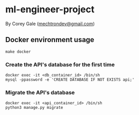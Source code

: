 # ml-engineer-project
By Corey Gale (mechtrondev@gmail.com)

## Docker environment usage

    make docker

### Create the API's database for the first time

    docker exec -it <db_container_id> /bin/sh
    mysql -ppassword -e 'CREATE DATABASE IF NOT EXISTS api;'

### Migrate the API's database

    docker exec -it <api_container_id> /bin/sh
    python3 manage.py migrate
